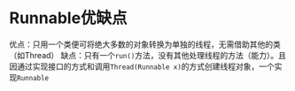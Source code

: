# Runnable优缺点
优点：只用一个类便可将绝大多数的对象转换为单独的线程，无需借助其他的类（如Thread）
缺点：只有一个`run()`方法，没有其他处理线程的方法（能力）。且因通过实现接口的方式和调用`Thread(Runnable x)`的方式创建线程对象，一个实现`Runnable` 